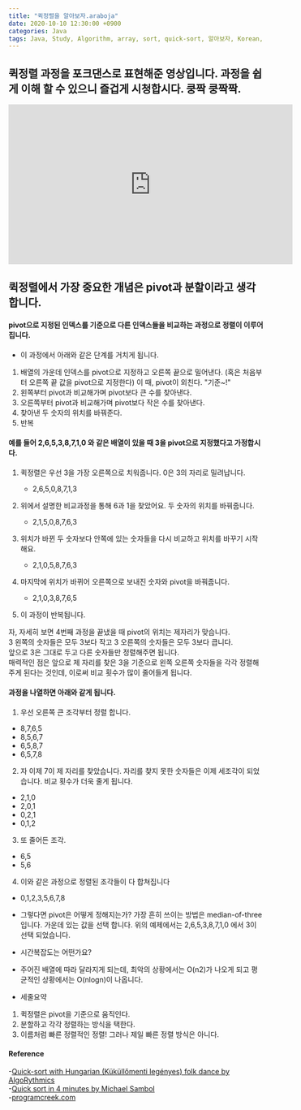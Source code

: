 ```yaml
---
title: "퀵정렬을 알아보자.araboja"
date: 2020-10-10 12:30:00 +0900
categories: Java
tags: Java, Study, Algorithm, array, sort, quick-sort, 알아보자, Korean, 한국어
---
```


## 퀵정렬 과정을 포크댄스로 표현해준 영상입니다. 과정을 쉽게 이해 할 수 있으니 즐겁게 시청합시다. 쿵짝 쿵짝짝.
<iframe width="560" height="315" src="https://www.youtube.com/embed/ywWBy6J5gz8" frameborder="0" allow="accelerometer; clipboard-write; encrypted-media; gyroscope; picture-in-picture" allowfullscreen></iframe>

## 퀵정렬에서 가장 중요한 개념은 pivot과 분할이라고 생각합니다.
#### pivot으로 지정된 인덱스를 기준으로 다른 인덱스들을 비교하는 과정으로 정렬이 이루어 집니다.  
 - 이 과정에서 아래와 같은 단계를 거치게 됩니다.
1. 배열의 가운데 인덱스를 pivot으로 지정하고 오른쪽 끝으로 밀어낸다. (혹은 처음부터 오른쪽 끝 값을 pivot으로 지정한다) 이 때, pivot이 외친다. "기준~!"
2. 왼쪽부터 pivot과 비교해가며 pivot보다 큰 수를 찾아낸다.
3. 오른쪽부터 pivot과 비교해가며 pivot보다 작은 수를 찾아낸다.
4. 찾아낸 두 숫자의 위치를 바꿔준다.
5. 반복

#### 예를 들어 2,6,5,3,8,7,1,0 와 같은 배열이 있을 때 3을 pivot으로 지정했다고 가정합시다.

1. 퀵정렬은 우선 3을 가장 오른쪽으로 치워줍니다. 0은 3의 자리로 밀려납니다.
   - 2,6,5,0,8,7,1,3

2. 위에서 설명한 비교과정을 통해 6과 1을 찾았어요. 두 숫자의 위치를 바꿔줍니다.
   - 2,1,5,0,8,7,6,3

3. 위치가 바뀐 두 숫자보다 안쪽에 있는 숫자들을 다시 비교하고 위치를 바꾸기 시작해요.
   - 2,1,0,5,8,7,6,3

4. 마지막에 위치가 바뀌어 오른쪽으로 보내진 숫자와 pivot을 바꿔줍니다.
   - 2,1,0,3,8,7,6,5

5. 이 과정이 반복됩니다.  

자, 자세히 보면 4번째 과정을 끝냈을 때 pivot의 위치는 제자리가 맞습니다.  
3 왼쪽의 숫자들은 모두 3보다 작고 3 오른쪽의 숫자들은 모두 3보다 큽니다.  
앞으로 3은 그대로 두고 다른 숫자들만 정렬해주면 됩니다.  
매력적인 점은 앞으로 제 자리를 찾은 3을 기준으로 왼쪽 오른쪽 숫자들을 각각 정렬해 주게 된다는 것인데, 이로써
비교 횟수가 많이 줄어들게 됩니다.

#### 과정을 나열하면 아래와 같게 됩니다.

1. 우선 오른쪽 큰 조각부터 정렬 합니다.
- 8,7,6,5
- 8,5,6,7
- 6,5,8,7
- 6,5,7,8  

2. 자 이제 7이 제 자리를 찾았습니다. 자리를 찾지 못한 숫자들은 이제 세조각이 되었습니다. 비교 횟수가 더욱 줄게 됩니다.
- 2,1,0
- 2,0,1
- 0,2,1
- 0,1,2  

3. 또 줄어든 조각.
- 6,5
- 5,6  

4. 이와 같은 과정으로 정렬된 조각들이 다 합쳐집니다
- 0,1,2,3,5,6,7,8  

- 그렇다면 pivot은 어떻게 정해지는가?
가장 흔히 쓰이는 방법은 median-of-three 입니다. 가운데 있는 값을 선택 합니다.
위의 예제에서는 2,6,5,3,8,7,1,0 에서 3이 선택 되었습니다.

- 시간복잡도는 어떤가요?
- 주어진 배열에 따라 달라지게 되는데, 최악의 상황에서는 O(n2)가 나오게 되고 평균적인 상황에서는 O(nlogn)이 나옵니다.  

- 세줄요약
1. 퀵정렬은 pivot을 기준으로 움직인다.
2. 분할하고 각각 정렬하는 방식을 택한다.
3. 이름처럼 빠른 정렬적인 정렬! 그러나 제일 빠른 정렬 방식은 아니다.

#### Reference
-[Quick-sort with Hungarian (Küküllőmenti legényes) folk dance by AlgoRythmics](https://youtu.be/ywWBy6J5gz8)  
-[Quick sort in 4 minutes by Michael Sambol](https://youtu.be/Hoixgm4-P4M)  
-[programcreek.com](https://www.programcreek.com/2012/11/quicksort-array-in-java/)  